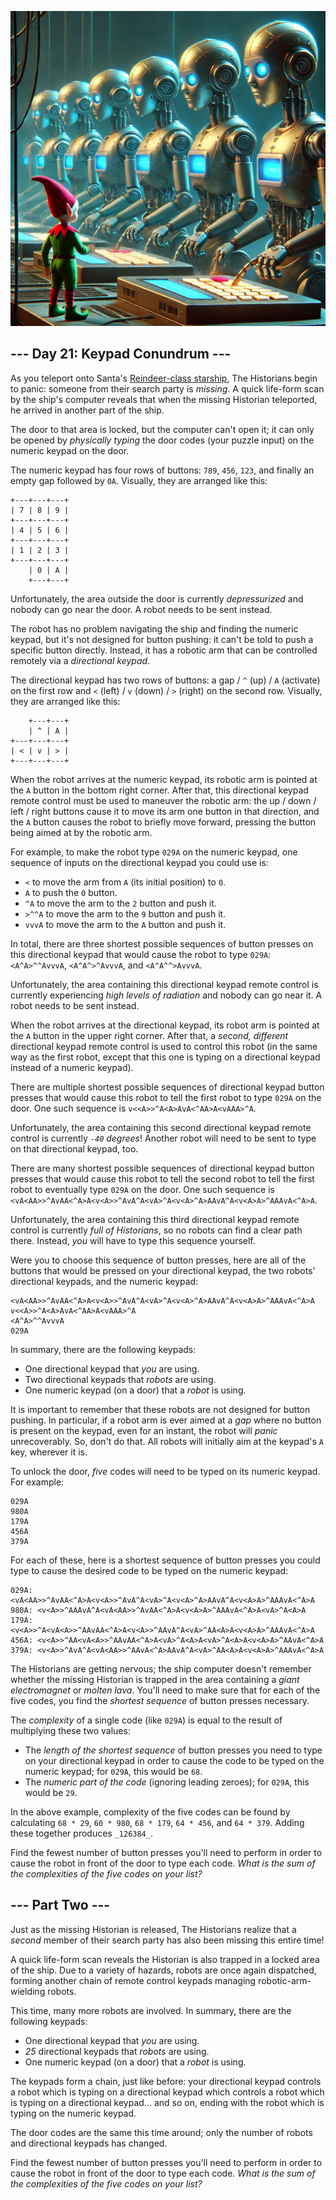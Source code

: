 <p align="center">
<img src="Day21.jpeg" style="width:540px" alt="Keypad Conundrum" />
</p>

## --- Day 21: Keypad Conundrum ---

As you teleport onto Santa's  [Reindeer-class starship](https://adventofcode.com/2019/day/25), The Historians begin to panic: someone from their search party is  _missing_. A quick life-form scan by the ship's computer reveals that when the missing Historian teleported, he arrived in another part of the ship.

The door to that area is locked, but the computer can't open it; it can only be opened by  _physically typing_  the door codes (your puzzle input) on the numeric keypad on the door.

The numeric keypad has four rows of buttons:  `789`,  `456`,  `123`, and finally an empty gap followed by  `0A`. Visually, they are arranged like this:

```
+---+---+---+
| 7 | 8 | 9 |
+---+---+---+
| 4 | 5 | 6 |
+---+---+---+
| 1 | 2 | 3 |
+---+---+---+
    | 0 | A |
    +---+---+

```

Unfortunately, the area outside the door is currently  _depressurized_  and nobody can go near the door. A robot needs to be sent instead.

The robot has no problem navigating the ship and finding the numeric keypad, but it's not designed for button pushing: it can't be told to push a specific button directly. Instead, it has a robotic arm that can be controlled remotely via a  _directional keypad_.

The directional keypad has two rows of buttons: a gap /  `^`  (up) /  `A`  (activate) on the first row and  `<`  (left) /  `v`  (down) /  `>`  (right) on the second row. Visually, they are arranged like this:

```
    +---+---+
    | ^ | A |
+---+---+---+
| < | v | > |
+---+---+---+

```

When the robot arrives at the numeric keypad, its robotic arm is pointed at the  `A`  button in the bottom right corner. After that, this directional keypad remote control must be used to maneuver the robotic arm: the up / down / left / right buttons cause it to move its arm one button in that direction, and the  `A`  button causes the robot to briefly move forward, pressing the button being aimed at by the robotic arm.

For example, to make the robot type  `029A`  on the numeric keypad, one sequence of inputs on the directional keypad you could use is:

-   `<`  to move the arm from  `A`  (its initial position) to  `0`.
-   `A`  to push the  `0`  button.
-   `^A`  to move the arm to the  `2`  button and push it.
-   `>^^A`  to move the arm to the  `9`  button and push it.
-   `vvvA`  to move the arm to the  `A`  button and push it.

In total, there are three shortest possible sequences of button presses on this directional keypad that would cause the robot to type  `029A`:  `<A^A>^^AvvvA`,  `<A^A^>^AvvvA`, and  `<A^A^^>AvvvA`.

Unfortunately, the area containing this directional keypad remote control is currently experiencing  _high levels of radiation_  and nobody can go near it. A robot needs to be sent instead.

When the robot arrives at the directional keypad, its robot arm is pointed at the  `A`  button in the upper right corner. After that, a  _second, different_  directional keypad remote control is used to control this robot (in the same way as the first robot, except that this one is typing on a directional keypad instead of a numeric keypad).

There are multiple shortest possible sequences of directional keypad button presses that would cause this robot to tell the first robot to type  `029A`  on the door. One such sequence is  `v<<A>>^A<A>AvA<^AA>A<vAAA>^A`.

Unfortunately, the area containing this second directional keypad remote control is currently  _`-40`  degrees_! Another robot will need to be sent to type on that directional keypad, too.

There are many shortest possible sequences of directional keypad button presses that would cause this robot to tell the second robot to tell the first robot to eventually type  `029A`  on the door. One such sequence is  `<vA<AA>>^AvAA<^A>A<v<A>>^AvA^A<vA>^A<v<A>^A>AAvA^A<v<A>A>^AAAvA<^A>A`.

Unfortunately, the area containing this third directional keypad remote control is currently  _full of Historians_, so no robots can find a clear path there. Instead,  _you_  will have to type this sequence yourself.

Were you to choose this sequence of button presses, here are all of the buttons that would be pressed on your directional keypad, the two robots' directional keypads, and the numeric keypad:

```
<vA<AA>>^AvAA<^A>A<v<A>>^AvA^A<vA>^A<v<A>^A>AAvA^A<v<A>A>^AAAvA<^A>A
v<<A>>^A<A>AvA<^AA>A<vAAA>^A
<A^A>^^AvvvA
029A

```

In summary, there are the following keypads:

-   One directional keypad that  _you_  are using.
-   Two directional keypads that  _robots_  are using.
-   One numeric keypad (on a door) that a  _robot_  is using.

It is important to remember that these robots are not designed for button pushing. In particular, if a robot arm is ever aimed at a  _gap_  where no button is present on the keypad, even for an instant, the robot will  _panic_  unrecoverably. So, don't do that. All robots will initially aim at the keypad's  `A`  key, wherever it is.

To unlock the door,  _five_  codes will need to be typed on its numeric keypad. For example:

```
029A
980A
179A
456A
379A

```

For each of these, here is a shortest sequence of button presses you could type to cause the desired code to be typed on the numeric keypad:

```
029A: <vA<AA>>^AvAA<^A>A<v<A>>^AvA^A<vA>^A<v<A>^A>AAvA^A<v<A>A>^AAAvA<^A>A
980A: <v<A>>^AAAvA^A<vA<AA>>^AvAA<^A>A<v<A>A>^AAAvA<^A>A<vA>^A<A>A
179A: <v<A>>^A<vA<A>>^AAvAA<^A>A<v<A>>^AAvA^A<vA>^AA<A>A<v<A>A>^AAAvA<^A>A
456A: <v<A>>^AA<vA<A>>^AAvAA<^A>A<vA>^A<A>A<vA>^A<A>A<v<A>A>^AAvA<^A>A
379A: <v<A>>^AvA^A<vA<AA>>^AAvA<^A>AAvA^A<vA>^AA<A>A<v<A>A>^AAAvA<^A>A

```

The Historians are getting nervous; the ship computer doesn't remember whether the missing Historian is trapped in the area containing a  _giant electromagnet_  or  _molten lava_. You'll need to make sure that for each of the five codes, you find the  _shortest sequence_  of button presses necessary.

The  _complexity_  of a single code (like  `029A`) is equal to the result of multiplying these two values:

-   The  _length of the shortest sequence_  of button presses you need to type on your directional keypad in order to cause the code to be typed on the numeric keypad; for  `029A`, this would be  `68`.
-   The  _numeric part of the code_  (ignoring leading zeroes); for  `029A`, this would be  `29`.

In the above example, complexity of the five codes can be found by calculating  `68 * 29`,  `60 * 980`,  `68 * 179`,  `64 * 456`, and  `64 * 379`. Adding these together produces  `_126384_`.

Find the fewest number of button presses you'll need to perform in order to cause the robot in front of the door to type each code.  _What is the sum of the complexities of the five codes on your list?_


## --- Part Two ---

Just as the missing Historian is released, The Historians realize that a  _second_  member of their search party has also been missing  this entire time!

A quick life-form scan reveals the Historian is also trapped in a locked area of the ship. Due to a variety of hazards, robots are once again dispatched, forming another chain of remote control keypads managing robotic-arm-wielding robots.

This time, many more robots are involved. In summary, there are the following keypads:

-   One directional keypad that  _you_  are using.
-   _25_  directional keypads that  _robots_  are using.
-   One numeric keypad (on a door) that a  _robot_  is using.

The keypads form a chain, just like before: your directional keypad controls a robot which is typing on a directional keypad which controls a robot which is typing on a directional keypad... and so on, ending with the robot which is typing on the numeric keypad.

The door codes are the same this time around; only the number of robots and directional keypads has changed.

Find the fewest number of button presses you'll need to perform in order to cause the robot in front of the door to type each code.  _What is the sum of the complexities of the five codes on your list?_